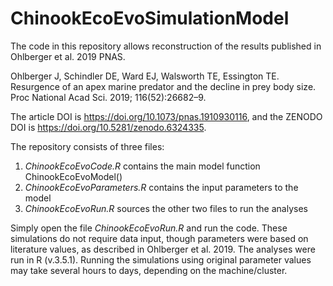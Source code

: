 # ChinookEcoEvoSimulationModel
The code in this repository allows reconstruction of the results published in Ohlberger et al. 2019 PNAS.

Ohlberger J, Schindler DE, Ward EJ, Walsworth TE, Essington TE. Resurgence of an apex marine predator and the decline in prey body size. Proc National Acad Sci. 2019; 116(52):26682–9. 

The article DOI is https://doi.org/10.1073/pnas.1910930116, and the  ZENODO DOI is https://doi.org/10.5281/zenodo.6324335.

The repository consists of three files: 
1. _ChinookEcoEvoCode.R_ contains the main model function ChinookEcoEvoModel()
2. _ChinookEcoEvoParameters.R_ contains the input parameters to the model
3. _ChinookEcoEvoRun.R_ sources the other two files to run the analyses

Simply open the file _ChinookEcoEvoRun.R_ and run the code. These simulations do not require data input, though parameters were based on literature values, as described in Ohlberger et al. 2019. The analyses were run in R (v.3.5.1). Running the simulations using original parameter values may take several hours to days, depending on the machine/cluster.
